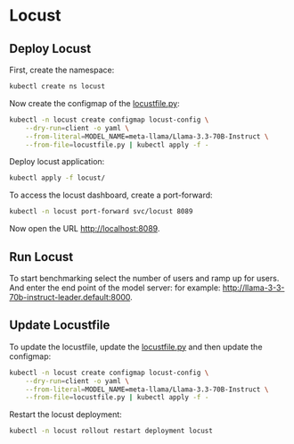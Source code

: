 # Locust

## Deploy Locust

First, create the namespace:

```bash
kubectl create ns locust
```

Now create the configmap of the [locustfile.py](locustfile.py):

```bash
kubectl -n locust create configmap locust-config \
    --dry-run=client -o yaml \
    --from-literal=MODEL_NAME=meta-llama/Llama-3.3-70B-Instruct \
    --from-file=locustfile.py | kubectl apply -f -
```

Deploy locust application:

```bash
kubectl apply -f locust/
```

To access the locust dashboard, create a port-forward:

```bash
kubectl -n locust port-forward svc/locust 8089
```

Now open the URL <http://localhost:8089>.

## Run Locust

To start benchmarking select the number of users and ramp up for users. And enter the end point of the model server: for example: <http://llama-3-3-70b-instruct-leader.default:8000>.

## Update Locustfile

To update the locustfile, update the [locustfile.py](locustfile.py) and then update the configmap:

```bash
kubectl -n locust create configmap locust-config \
    --dry-run=client -o yaml \
    --from-literal=MODEL_NAME=meta-llama/Llama-3.3-70B-Instruct \
    --from-file=locustfile.py | kubectl apply -f -
```

Restart the locust deployment:

```bash
kubectl -n locust rollout restart deployment locust
```
